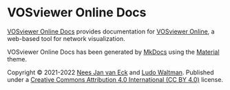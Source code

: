 # VOSviewer Online Docs

[VOSviewer Online Docs](https://app.vosviewer.com/docs) provides documentation for [VOSviewer Online](https://app.vosviewer.com), a web-based tool for network visualization.

VOSviewer Online Docs has been generated by [MkDocs](https://www.mkdocs.org) using the [Material](https://squidfunk.github.io/mkdocs-material) theme.

Copyright &copy; 2021-2022 [Nees Jan van Eck](https://orcid.org/0000-0001-8448-4521) and [Ludo Waltman](https://orcid.org/0000-0001-8249-1752). Published under a [Creative Commons Attribution 4.0 International (CC BY 4.0)](https://creativecommons.org/licenses/by/4.0/) license.
